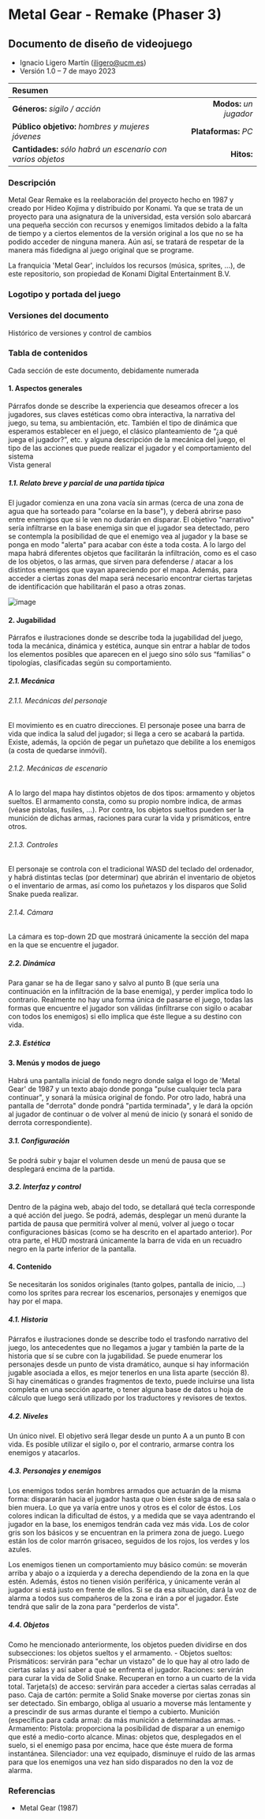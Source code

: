 # Metal Gear - Remake (Phaser 3)
## Documento de diseño de videojuego
- Ignacio Ligero Martín (iligero@ucm.es)
- Versión 1.0 – 7 de mayo 2023

| **Resumen** |  |
| :--- | ---: |
| **Géneros:** *sigilo / acción* | **Modos:** *un jugador* |
| **Público objetivo:** *hombres y mujeres jóvenes* | **Plataformas:** *PC* |
| **Cantidades:** *sólo habrá un escenario con varios objetos* | **Hitos:** |


### Descripción
Metal Gear Remake es la reelaboración del proyecto hecho en 1987 y creado por Hideo Kojima y distribuido por Konami. Ya que se trata de un proyecto para una asignatura de la universidad, esta versión solo abarcará una pequeña sección con recursos y enemigos limitados debido a la falta de tiempo y a ciertos elementos de la versión original a los que no se ha podido acceder de ninguna manera. Aún así, se tratará de respetar de la manera más fidedigna al juego original que se programe. 

La franquicia 'Metal Gear', incluídos los recursos (música, sprites, ...), de este repositorio, son propiedad de Konami Digital Entertainment B.V.

### Logotipo y portada del juego




### Versiones del documento
Histórico de versiones y control de cambios
### Tabla de contenidos
Cada sección de este documento, debidamente numerada
#### 1. Aspectos generales
Párrafos donde se describe la experiencia que deseamos ofrecer a los jugadores, sus claves estéticas como obra interactiva, la narrativa del juego, su tema, su ambientación, etc. También el tipo de dinámica que esperamos establecer en el juego, el clásico planteamiento de “¿a qué juega el jugador?”, etc. y alguna descripción de la mecánica del juego, el tipo de las acciones que puede realizar el jugador y el comportamiento del sistema  
Vista general








##### 1.1. Relato breve y parcial de una partida típica
El jugador comienza en una zona vacía sin armas (cerca de una zona de agua que ha sorteado para "colarse en la base"), y deberá abrirse paso entre enemigos que si le ven no dudarán en disparar. El objetivo "narrativo" sería infiltrarse en la base enemiga sin que el jugador sea detectado, pero se contempla la posibilidad de que el enemigo vea al jugador y la base se ponga en modo "alerta" para acabar con éste a toda costa. A lo largo del mapa habrá diferentes objetos que facilitarán la infiltración, como es el caso de los objetos, o las armas, que sirven para defenderse / atacar a los distintos enemigos que vayan apareciendo por el mapa. Además, para acceder a ciertas zonas del mapa será necesario encontrar ciertas tarjetas de identificación que habilitarán el paso a otras zonas.

![image](https://github.com/theligero/MetalGearRemake/assets/82498461/5558dc77-1d32-4247-926f-5a3165879218)

#### 2. Jugabilidad
Párrafos e ilustraciones donde se describe toda la jugabilidad del juego, toda la mecánica, dinámica y estética, aunque sin entrar a hablar de todos los elementos posibles que aparecen en el juego sino sólo sus “familias” o tipologías, clasificadas según su comportamiento.
##### 2.1. Mecánica
###### 2.1.1. Mecánicas del personaje
El movimiento es en cuatro direcciones. El personaje posee una barra de vida que indica la salud del jugador; si llega a cero se acabará la partida. Existe, además, la opción de pegar un puñetazo que debilite a los enemigos (a costa de quedarse inmóvil). 

###### 2.1.2. Mecánicas de escenario
A lo largo del mapa hay distintos objetos de dos tipos: armamento y objetos sueltos. El armamento consta, como su propio nombre indica, de armas (véase pistolas, fusiles, ...). Por contra, los objetos sueltos pueden ser la munición de dichas armas, raciones para curar la vida y prismáticos, entre otros.
###### 2.1.3. Controles
El personaje se controla con el tradicional WASD del teclado del ordenador, y habrá distintas teclas (por determinar) que abrirán el inventario de objetos o el inventario de armas, así como los puñetazos y los disparos que Solid Snake pueda realizar.

###### 2.1.4. Cámara
La cámara es top-down 2D que mostrará únicamente la sección del mapa en la que se encuentre el jugador.

##### 2.2. Dinámica
Para ganar se ha de llegar sano y salvo al punto B (que sería una continuación en la infiltración de la base enemiga), y perder implica todo lo contrario. Realmente no hay una forma única de pasarse el juego, todas las formas que encuentre el jugador son válidas (infiltrarse con sigilo o acabar con todos los enemigos) si ello implica que éste llegue a su destino con vida.

##### 2.3. Estética
#### 3. Menús y modos de juego
Habrá una pantalla inicial de fondo negro donde salga el logo de 'Metal Gear' de 1987 y un texto abajo donde ponga "pulse cualquier tecla para continuar", y sonará la música original de fondo. Por otro lado, habrá una pantalla de "derrota" donde pondrá "partida terminada", y le dará la opción al jugador de continuar o de volver al menú de inicio (y sonará el sonido de derrota correspondiente).

##### 3.1. Configuración
Se podrá subir y bajar el volumen desde un menú de pausa que se desplegará encima de la partida.

##### 3.2. Interfaz y control
Dentro de la página web, abajo del todo, se detallará qué tecla corresponde a qué acción del juego. Se podrá, además, desplegar un menú durante la partida de pausa que permitirá volver al menú, volver al juego o tocar configuraciones básicas (como se ha descrito en el apartado anterior). Por otra parte, el HUD mostrará únicamente la barra de vida en un recuadro negro en la parte inferior de la pantalla.

#### 4. Contenido
Se necesitarán los sonidos originales (tanto golpes, pantalla de inicio, ...) como los sprites para recrear los escenarios, personajes y enemigos que hay por el mapa.
##### 4.1. Historia
Párrafos e ilustraciones donde se describe todo el trasfondo narrativo del juego, los antecedentes que no llegamos a jugar y también la parte de la historia que sí se cubre con la jugabilidad. Se puede enumerar los personajes desde un punto de vista dramático, aunque si hay información jugable asociada a ellos, es mejor tenerlos en una lista aparte (sección 8).
Si hay cinemáticas o grandes fragmentos de texto, puede incluirse una lista completa en una sección aparte, o tener alguna base de datos u hoja de cálculo que luego será utilizado por los traductores y revisores de textos.
##### 4.2. Niveles
Un único nivel. El objetivo será llegar desde un punto A a un punto B con vida. Es posible utilizar el sigilo o, por el contrario, armarse contra los enemigos y atacarlos.
##### 4.3. Personajes y enemigos
Los enemigos todos serán hombres armados que actuarán de la misma forma: dispararán hacia el jugador hasta que o bien éste salga de esa sala o bien muera. Lo que ya varía entre unos y otros es el color de éstos. Los colores indican la dificultad de éstos, y a medida que se vaya adentrando el jugador en la base, los enemigos tendrán cada vez más vida. Los de color gris son los básicos y se encuentran en la primera zona de juego. Luego están los de color marrón grisaceo, seguidos de los rojos, los verdes y los azules.

Los enemigos tienen un comportamiento muy básico común: se moverán arriba y abajo o a izquierda y a derecha dependiendo de la zona en la que estén. Además, éstos no tienen visión periférica, y únicamente verán al jugador si está justo en frente de ellos. Si se da esa situación, dará la voz de alarma a todos sus compañeros de la zona e irán a por el jugador. Éste tendrá que salir de la zona para "perderlos de vista".

##### 4.4. Objetos
Como he mencionado anteriormente, los objetos pueden dividirse en dos subsecciones: los objetos sueltos y el armamento.
	- Objetos sueltos:
			Prismáticos: servirán para "echar un vistazo" de lo que hay al otro lado de ciertas salas 			y así saber a qué se enfrenta el jugador.
			Raciones: servirán para curar la vida de Solid Snake. Recuperan en torno a un cuarto de 			la vida total.
			Tarjeta(s) de acceso: servirán para acceder a ciertas salas cerradas al paso.
			Caja de cartón: permite a Solid Snake moverse por ciertas zonas sin ser detectado. Sin 				embargo, obliga al usuario a moverse más lentamente y a prescindir de sus armas durante 			el tiempo a cubierto.
			Munición (específica para cada arma): da más munición a determinadas armas.
	- Armamento:
			Pistola: proporciona la posibilidad de disparar a un enemigo que esté a medio-corto 					alcance.
			Minas: objetos que, desplegados en el suelo, si el enemigo pasa por encima, hace que éste 			muera de forma instantánea.
			Silenciador: una vez equipado, disminuye el ruido de las armas para que los enemigos una 			 vez han sido disparados no den la voz de alarma.
### Referencias
- Metal Gear (1987)
